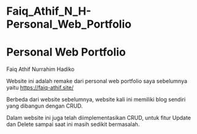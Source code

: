 # Faiq_Athif_N_H-Personal_Web_Portfolio

# <h1>Personal Web Portfolio</h1>
Faiq Athif Nurrahim Hadiko

Website ini adalah remake dari personal web portfolio saya sebelumnya yaitu https://faiq-athif.site/

Berbeda dari website sebelumnya, website kali ini memiliki blog sendiri yang dibangun dengan CRUD.

Dalam website ini juga telah diimplementasikan CRUD, untuk fitur Update dan Delete sampai saat ini masih sedikit bermasalah.
